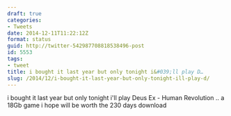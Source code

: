 ```yaml
---
draft: true
categories:
- Tweets
date: 2014-12-11T11:22:12Z
format: status
guid: http://twitter-542987708818538496-post
id: 5553
tags:
- tweet
title: i bought it last year but only tonight i&#039;ll play D…
slug: /2014/12/i-bought-it-last-year-but-only-tonight-ill-play-d/
---
```


i bought it last year but only tonight i'll play Deus Ex - Human Revolution .. a 18Gb game i hope will be worth the 230 days download